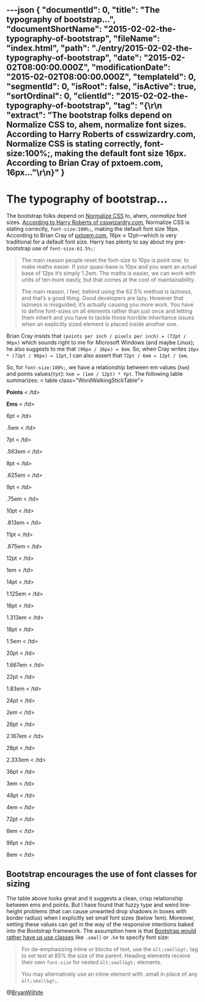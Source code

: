 ---json
{
  "documentId": 0,
  "title": "The typography of bootstrap…",
  "documentShortName": "2015-02-02-the-typography-of-bootstrap",
  "fileName": "index.html",
  "path": "./entry/2015-02-02-the-typography-of-bootstrap",
  "date": "2015-02-02T08:00:00.000Z",
  "modificationDate": "2015-02-02T08:00:00.000Z",
  "templateId": 0,
  "segmentId": 0,
  "isRoot": false,
  "isActive": true,
  "sortOrdinal": 0,
  "clientId": "2015-02-02-the-typography-of-bootstrap",
  "tag": "{\r\n  \"extract\": \"The bootstrap folks depend on Normalize CSS to, ahem, normalize font sizes. According to Harry Roberts of csswizardry.com, Normalize CSS is stating correctly, font-size:100%;, making the default font size 16px. According to Brian Cray of pxtoem.com, 16px...\"\r\n}"
}
---

# The typography of bootstrap…

The bootstrap folks depend on [Normalize CSS](http://necolas.github.io/normalize.css/) to, ahem, *normalize* font sizes. [According to Harry Roberts of csswizardry.com](http://csswizardry.com/2011/05/font-sizing-with-rem-could-be-avoided/), Normalize CSS is stating correctly, `font-size:100%;`, making the default font size 16px. According to Brian Cray of [pxtoem.com](http://pxtoem.com/), 16px ≈ 12pt—which is very traditional for a default font size. Harry has plenty to say about my pre-bootstrap use of `font-size:62.5%;`:

<blockquote>

The main reason people reset the font-size to 10px is point one; to make maths easier. If your quasi-base is 10px and you want an actual base of 12px it’s simply 1.2em. The maths is easier, we can work with units of ten more easily, but that comes at the cost of maintainability.

The main reason, I feel, behind using the 62.5% method is laziness, and that’s a good thing. Good developers are lazy. However that laziness is misguided; it’s actually causing you more work. You have to define font-sizes on all elements rather than just once and letting them inherit and you have to tackle those horrible inheritance issues when an explicitly sized element is placed inside another one.

</blockquote>

Brian Cray insists that `(points per inch / pixels per inch) = (72pt / 96px)` which sounds right to me for Microsoft Windows (and maybe Linux); he also suggests to me that `(96px / 16px) = 6em`. So, when Cray writes `16px * (72pt / 96px) = 12pt`, I can also assert that `72pt / 6em = 12pt / 1em`.

So, for `font-size:100%;`, we have a relationship between em values (`Xem`) and points values(`Ypt`): `Xem = (1em / 12pt) * Ypt`. The following table summarizes:
<
table class="WordWalkingStickTable"><tr><td>

**Points**
<
/td><td>

**Ems**
<
/td></tr><tr><td>

6pt
<
/td><td>

.5em
<
/td></tr><tr><td>

7pt
<
/td><td>

.563em
<
/td></tr><tr><td>

8pt
<
/td><td>

.625em
<
/td></tr><tr><td>

9pt
<
/td><td>

.75em
<
/td></tr><tr><td>

10pt
<
/td><td>

.813em
<
/td></tr><tr><td>

11pt
<
/td><td>

.875em
<
/td></tr><tr><td>

12pt
<
/td><td>

1em
<
/td></tr><tr><td>

14pt
<
/td><td>

1.125em
<
/td></tr><tr><td>

16pt
<
/td><td>

1.313em
<
/td></tr><tr><td>

18pt
<
/td><td>

1.5em
<
/td></tr><tr><td>

20pt
<
/td><td>

1.667em
<
/td></tr><tr><td>

22pt
<
/td><td>

1.83em
<
/td></tr><tr><td>

24pt
<
/td><td>

2em
<
/td></tr><tr><td>

26pt
<
/td><td>

2.167em
<
/td></tr><tr><td>

28pt
<
/td><td>

2.333em
<
/td></tr><tr><td>

36pt
<
/td><td>

3em
<
/td></tr><tr><td>

48pt
<
/td><td>

4em
<
/td></tr><tr><td>

72pt
<
/td><td>

6em
<
/td></tr><tr><td>

96pt
<
/td><td>

8em
<
/td></tr></table>

## Bootstrap encourages the use of font classes for sizing

The table above looks great and it suggests a clean, crisp relationship between ems and points. But I have found that fuzzy type and weird line-height problems (that can cause unwanted drop shadows in boxes with border radius) when I explicitly set small font sizes (below 1em). Moreover, setting these values can get in the way of the responsive intentions baked into the Bootstrap framework. The assumption here is that [Bootstrap would rather have us use classes](http://getbootstrap.com/css/) like `.small` or `.h4` to specify font size:

<blockquote>

For de-emphasizing inline or blocks of text, use the `&lt;small&gt;` tag to set text at 85% the size of the parent. Heading elements receive their own `font-size` for nested `&lt;small&gt;` elements.

You may alternatively use an inline element with .small in place of any `&lt;small&gt;`.

</blockquote>

@[BryanWilhite](https://twitter.com/BryanWilhite)
